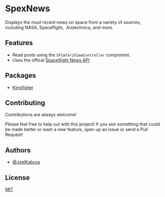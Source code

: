
# SpexNews

Displays the most recent news on space from a variety of sources, including NASA, Spaceflight,  Arstechnica, and more.
## Features

- Read posts using the `SFSafariViewController` component.
- Uses the offical [Spaceflight News API](https://thespacedevs.com/snapi)





## Packages 
-  [Kingfisher](https://github.com/joelkab)

## Contributing

Contributions are always welcome!

Please feel free to help out with this project! If you see something that could be made better or want a new feature, open up an issue or send a Pull Request!


## Authors

- [@JoelKabura](https://github.com/joelkab)


## License

[MIT](https://choosealicense.com/licenses/mit/)

